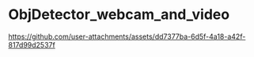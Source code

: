 # ObjDetector_webcam_and_video

https://github.com/user-attachments/assets/dd7377ba-6d5f-4a18-a42f-817d99d2537f

